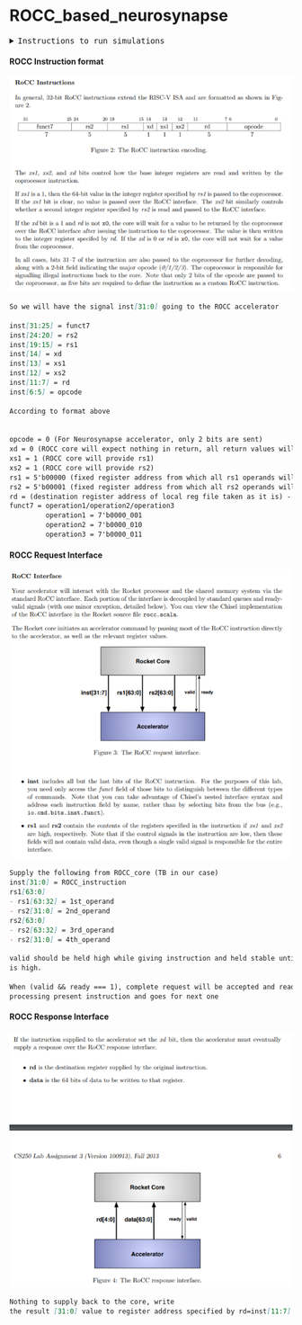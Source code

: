 # ROCC_based_neurosynapse


<details><summary><tt> Instructions to run simulations </tt></summary>
<p>

#### Run 1st operation design + TB
```
cd run_scripts
chmod +x run_operation1.sh
./run_operation1.sh
```


```diff
- o/p log "log_operation1.txt" will be created inside "log" directory
```

#### Run 2nd operation design + TB
```
cd run_scripts
chmod +x run_operation2.sh
./run_operation2.sh


```


```diff
- o/p log "log_operation2.txt" will be created inside "log" directory
```

#### Run 3rd operation design + TB
```
cd run_scripts
chmod +x run_operation3.sh
./run_operation3.sh
```


```diff
- o/p log "log_operation3.txt" will be created inside "log" directory
```


</p>
</details>



#### ROCC Instruction format
![ROCC_instruction_format](manuals/ROCC_ISA.PNG)

```md
So we will have the signal inst[31:0] going to the ROCC accelerator

inst[31:25] = funct7
inst[24:20] = rs2
inst[19:15] = rs1
inst[14] = xd
inst[13] = xs1
inst[12] = xs2
inst[11:7] = rd
inst[6:5] = opcode 

According to format above


opcode = 0 (For Neurosynapse accelerator, only 2 bits are sent)
xd = 0 (ROCC core will expect nothing in return, all return values will be stored in local physical register file)
xs1 = 1 (ROCC core will provide rs1)
xs2 = 1 (ROCC core will provide rs2)
rs1 = 5'b00000 (fixed register address from which all rs1 operands will come)
rs2 = 5'b00001 (fixed register address from which all rs2 operands will come)
rd = (destination register address of local reg file taken as it is) - 5 bits so 32 addresses possible
funct7 = operation1/operation2/operation3
         operation1 = 7'b0000_001
         operation2 = 7'b0000_010
         operation3 = 7'b0000_011

```

#### ROCC Request Interface
![ROCC_request_interface](manuals/ROCC_request_intf.PNG)

```md
Supply the following from ROCC_core (TB in our case)
inst[31:0] = ROCC_instruction
rs1[63:0]
- rs1[63:32] = 1st_operand
- rs2[31:0] = 2nd_operand
rs2[63:0]
- rs2[63:32] = 3rd_operand
- rs2[31:0] = 4th_operand  

valid should be held high while giving instruction and held stable until ready (coming from ROCC_accel)
is high.

When (valid && ready === 1), complete request will be accepted and ready will be made low until ROCC_accel completes 
processing present instruction and goes for next one
```

#### ROCC Response Interface
![ROCC_reponse_interface](manuals/ROCC_response_intf.PNG)


```md
Nothing to supply back to the core, write 
the result [31:0] value to register address specified by rd=inst[11:7]
```